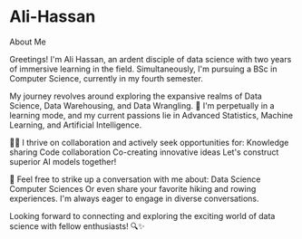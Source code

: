 # Ali-Hassan
About Me

Greetings! I'm Ali Hassan, an ardent disciple of data science with two years of immersive learning in the field. Simultaneously, I'm pursuing a BSc in Computer Science, currently in my fourth semester.

My journey revolves around exploring the expansive realms of Data Science, Data Warehousing, and Data Wrangling. 🌱 I'm perpetually in a learning mode, and my current passions lie in Advanced Statistics, Machine Learning, and Artificial Intelligence.

🤝🏻 I thrive on collaboration and actively seek opportunities for:
      Knowledge sharing
      Code collaboration
      Co-creating innovative ideas
Let's construct superior AI models together!

💬 Feel free to strike up a conversation with me about:
      Data Science
      Computer Sciences
Or even share your favorite hiking and rowing experiences. I'm always eager to engage in diverse conversations.

Looking forward to connecting and exploring the exciting world of data science with fellow enthusiasts! 🔍✨

